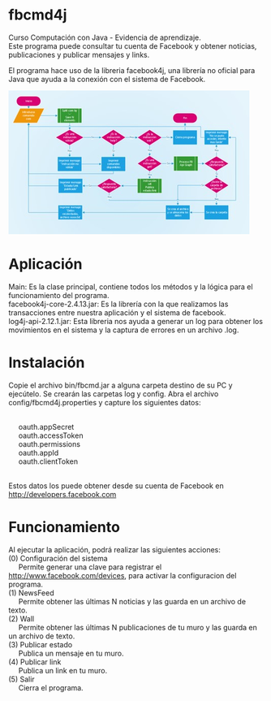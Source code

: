 # fbcmd4j
Curso Computación con Java - Evidencia de aprendizaje.<br>
Este programa puede consultar tu cuenta de Facebook y obtener noticias, publicaciones y publicar mensajes y links.

El programa hace uso de la libreria facebook4j, una librería no oficial para Java que ayuda a la conexión con el sistema de Facebook.

![Diagrama](diagrama.jpg)

# Aplicación

Main: Es la clase principal, contiene todos los métodos y la lógica para el funcionamiento del programa.<br>
facebook4j-core-2.4.13.jar: Es la librería con la que realizamos las transacciones entre nuestra aplicación y el sistema de facebook.<br>
log4j-api-2.12.1.jar: Esta libreria nos ayuda a generar un log para obtener los movimientos en el sistema y la captura de errores en un archivo .log.<br>

# Instalación
Copie el archivo bin/fbcmd.jar a alguna carpeta destino de su PC y ejecútelo. Se crearán las carpetas log y config.
Abra el archivo config/fbcmd4j.properties y capture los siguientes datos:<br><br>

&nbsp;&nbsp;&nbsp;&nbsp;&nbsp;oauth.appSecret<br>
&nbsp;&nbsp;&nbsp;&nbsp;&nbsp;oauth.accessToken<br>
&nbsp;&nbsp;&nbsp;&nbsp;&nbsp;oauth.permissions<br>
&nbsp;&nbsp;&nbsp;&nbsp;&nbsp;oauth.appId<br>
&nbsp;&nbsp;&nbsp;&nbsp;&nbsp;oauth.clientToken<br><br>
  
  Estos datos los puede obtener desde su cuenta de Facebook en http://developers.facebook.com

# Funcionamiento
Al ejecutar la aplicación, podrá realizar las siguientes acciones:<br>
(0) Configuración del sistema<br>
&nbsp;&nbsp;&nbsp;&nbsp;&nbsp;Permite generar una clave para registrar el http://www.facebook.com/devices, para activar la configuracion del programa.<br>
(1) NewsFeed<br>
&nbsp;&nbsp;&nbsp;&nbsp;&nbsp;Permite obtener las últimas N noticias y las guarda en un archivo de texto.<br>
(2) Wall<br>
&nbsp;&nbsp;&nbsp;&nbsp;&nbsp;Permite obtener las últimas N publicaciones de tu muro y las guarda en un archivo de texto.<br>
(3) Publicar estado<br>
&nbsp;&nbsp;&nbsp;&nbsp;&nbsp;Publica un mensaje en tu muro.<br>
(4) Publicar link<br>
&nbsp;&nbsp;&nbsp;&nbsp;&nbsp;Publica un link en tu muro.<br>
(5) Salir<br>
&nbsp;&nbsp;&nbsp;&nbsp;&nbsp;Cierra el programa.<br>
